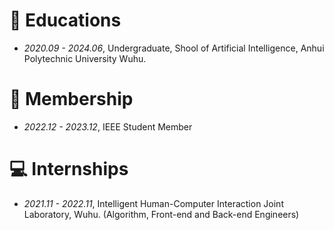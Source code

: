 
# 📖 Educations
- *2020.09 - 2024.06*, Undergraduate, Shool of Artificial Intelligence, Anhui Polytechnic University Wuhu.

# 🧢 Membership
- *2022.12 - 2023.12*, IEEE Student Member

# 💻 Internships
- *2021.11 - 2022.11*, Intelligent Human-Computer Interaction Joint Laboratory, Wuhu. (Algorithm, Front-end and Back-end Engineers)
